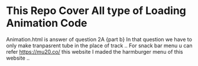# This Repo Cover All type of Loading Animation Code

Animation.html is answer of question 2A {part b}
  In that question we have to only make tranpasrent tube in the place of track ..
For snack bar menu u can refer https://mu20.co/ this website I maded the harmburger menu of this website ..
